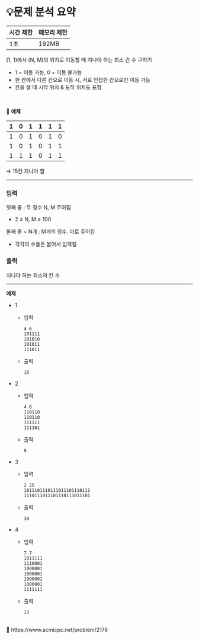# 💡**문제 분석 요약**

| 시간 제한 | 메모리 제한 |
| --- | --- |
| 1초 | 192MB |

(1, 1)에서 (N, M)의 위치로 이동할 때 지나야 하는 최소 칸 수 구하기

- 1 = 이동 가능, 0 = 이동 불가능
- 한 칸에서 다른 칸으로 이동 시, 서로 인접한 칸으로만 이동 가능
- 칸을 셀 때 시작 위치 & 도착 위치도 포함

<br>

🔖 **예제**

| 1 | 0 | 1 | 1 | 1 | 1 |
| --- | --- | --- | --- | --- | --- |
| 1 | 0 | 1 | 0 | 1 | 0 |
| 1 | 0 | 1 | 0 | 1 | 1 |
| 1 | 1 | 1 | 0 | 1 | 1 |

⇒ 15칸 지나야 함

---

### 입력

첫째 줄 : 두 정수 N, M 주어짐

- 2 ≤ N, M ≤ 100

둘째 줄 ~ N개 : M개의 정수. 미로 주어짐

- 각각의 수들은 붙어서 입력됨

### 출력

지나야 하는 최소의 칸 수 

---
**예제**
- 1
    - 입력
        
        ```
        4 6
        101111
        101010
        101011
        111011
        ```
        
    - 출력
        
        ```
        15
        ```
        
- 2
    - 입력
        
        ```
        4 6
        110110
        110110
        111111
        111101
        ```
        
    - 출력
        
        ```
        9
        ```
        
- 3
    - 입력
        
        ```
        2 25
        1011101110111011101110111
        1110111011101110111011101
        ```
        
    - 출력
        
        ```
        38
        ```
        
- 4
    - 입력
        
        ```
        7 7
        1011111
        1110001
        1000001
        1000001
        1000001
        1000001
        1111111
        ```
        
    - 출력
        
        ```
        13
        ```
            
<br>
<aside>
📎 https://www.acmicpc.net/problem/2178

</aside>